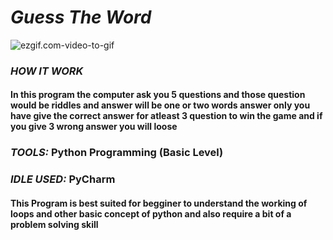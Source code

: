 # ***Guess The Word***

![ezgif.com-video-to-gif](https://github.com/shrutijain0/Project-Guidance/blob/main/Desktop%20Application/Basic/Python/Guess%20The%20Word/GTW.gif)
### ***HOW IT WORK***
#### In this program the computer ask you 5 questions and those question would be riddles and answer will be one or two words answer only you have give the correct answer for atleast 3 question to win the game and if you give 3 wrong answer you will loose

### _TOOLS:_ Python Programming (Basic Level)
### _IDLE USED:_ PyCharm

#### This Program is best suited for begginer to understand the working of loops and other basic concept of python and also require a bit of a problem solving skill
